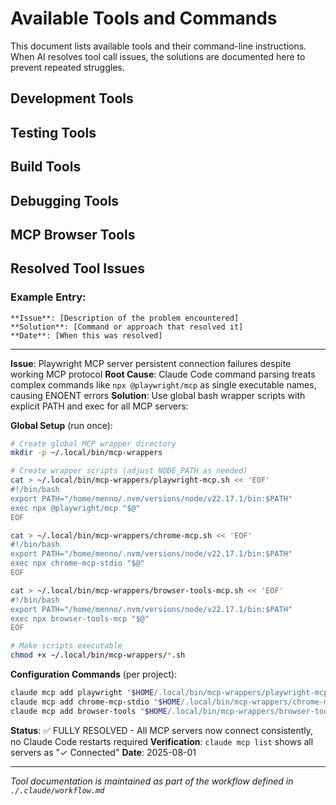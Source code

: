 # Available Tools and Commands

This document lists available tools and their command-line instructions. When AI resolves tool call issues, the solutions are documented here to prevent repeated struggles.

## Development Tools

<!-- Development environment tools and commands -->

## Testing Tools

<!-- Testing frameworks and commands -->

## Build Tools

<!-- Build, compile, and deployment commands -->

## Debugging Tools

<!-- Debugging and troubleshooting tools -->

## MCP Browser Tools

<!-- Browser testing and interaction tools -->

## Resolved Tool Issues

<!-- When AI resolves tool problems, document the solutions here -->

### Example Entry:
```
**Issue**: [Description of the problem encountered]
**Solution**: [Command or approach that resolved it]
**Date**: [When this was resolved]
```

---

**Issue**: Playwright MCP server persistent connection failures despite working MCP protocol
**Root Cause**: Claude Code command parsing treats complex commands like `npx @playwright/mcp` as single executable names, causing ENOENT errors
**Solution**: Use global bash wrapper scripts with explicit PATH and exec for all MCP servers:

**Global Setup** (run once):
```bash
# Create global MCP wrapper directory
mkdir -p ~/.local/bin/mcp-wrappers

# Create wrapper scripts (adjust NODE_PATH as needed)
cat > ~/.local/bin/mcp-wrappers/playwright-mcp.sh << 'EOF'
#!/bin/bash
export PATH="/home/menno/.nvm/versions/node/v22.17.1/bin:$PATH"
exec npx @playwright/mcp "$@"
EOF

cat > ~/.local/bin/mcp-wrappers/chrome-mcp.sh << 'EOF'
#!/bin/bash
export PATH="/home/menno/.nvm/versions/node/v22.17.1/bin:$PATH"
exec npx chrome-mcp-stdio "$@"
EOF

cat > ~/.local/bin/mcp-wrappers/browser-tools-mcp.sh << 'EOF'
#!/bin/bash
export PATH="/home/menno/.nvm/versions/node/v22.17.1/bin:$PATH"
exec npx browser-tools-mcp "$@"
EOF

# Make scripts executable
chmod +x ~/.local/bin/mcp-wrappers/*.sh
```

**Configuration Commands** (per project):
```bash
claude mcp add playwright "$HOME/.local/bin/mcp-wrappers/playwright-mcp.sh"
claude mcp add chrome-mcp-stdio "$HOME/.local/bin/mcp-wrappers/chrome-mcp.sh"
claude mcp add browser-tools "$HOME/.local/bin/mcp-wrappers/browser-tools-mcp.sh"
```

**Status**: ✅ FULLY RESOLVED - All MCP servers now connect consistently, no Claude Code restarts required
**Verification**: `claude mcp list` shows all servers as "✓ Connected"
**Date**: 2025-08-01

---

*Tool documentation is maintained as part of the workflow defined in `./.claude/workflow.md`*